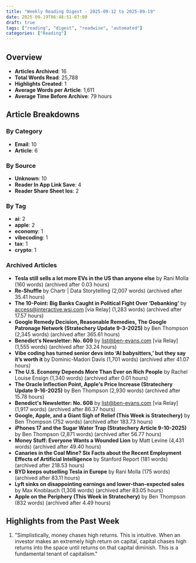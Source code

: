```yaml
---
title: "Weekly Reading Digest - 2025-09-12 to 2025-09-19"
date: 2025-09-19T06:48:51-07:00
draft: true
tags: ["reading", "digest", "readwise", "automated"]
categories: ["Reading"]
---
```

## Overview

- **Articles Archived**: 16
- **Total Words Read**: 25,788
- **Highlights Created**: 1
- **Average Words per Article**: 1,611
- **Average Time Before Archive**: 79 hours

## Article Breakdowns

### By Category

- **Email**: 10
- **Article**: 6

### By Source

- **Unknown**: 10
- **Reader In App Link Save**: 4
- **Reader Share Sheet Ios**: 2

### By Tag

- **ai**: 2
- **apple**: 2
- **economy**: 1
- **vibecoding**: 1
- **tax**: 1
- **crypto**: 1

### Archived Articles

- **Tesla still sells a lot more EVs in the US than anyone else** by Rani Molla (160 words) (archived after 0.03 hours)
- **Re-Shuffle** by Chartr | Data Storytelling (2,007 words) (archived after 35.41 hours)
- **The 10-Point: Big Banks Caught in Political Fight Over ‘Debanking’** by access@interactive.wsj.com [via Relay] (1,283 words) (archived after 17.57 hours)
- **Google Remedy Decision, Reasonable Remedies, The Google Patronage Network (Stratechery Update 9-3-2025)** by Ben Thompson (2,345 words) (archived after 365.61 hours)
- **Benedict's Newsletter: No. 609** by list@ben-evans.com [via Relay] (1,555 words) (archived after 33.24 hours)
- **Vibe coding has turned senior devs into ‘AI babysitters,’ but they say it’s worth it** by Dominic-Madori Davis (1,701 words) (archived after 41.07 hours)
- **The U.S. Economy Depends More Than Ever on Rich People** by Rachel Louise Ensign (1,340 words) (archived after 0.01 hours)
- **The Oracle Inflection Point, Apple's Price Increase (Stratechery Update 9-16-2025)** by Ben Thompson (2,930 words) (archived after 15.78 hours)
- **Benedict's Newsletter: No. 608** by list@ben-evans.com [via Relay] (1,917 words) (archived after 86.37 hours)
- **Google, Apple, and a Giant Sigh of Relief (This Week is Stratechery)** by Ben Thompson (752 words) (archived after 183.73 hours)
- **iPhones 17 and the Sugar Water Trap (Stratechery Article 9-10-2025)** by Ben Thompson (2,871 words) (archived after 56.77 hours)
- **Money Stuff: Everyone Wants a Wounded Lion** by Matt Levine (4,431 words) (archived after 49.40 hours)
- **Canaries in the Coal Mine? Six Facts about the Recent Employment Effects of Artificial Intelligence** by Stanford Report (181 words) (archived after 218.53 hours)
- **BYD keeps outselling Tesla in Europe** by Rani Molla (175 words) (archived after 83.11 hours)
- **Lyft sinks on disappointing earnings and lower-than-expected sales** by Max Knoblauch (1,308 words) (archived after 83.05 hours)
- **Apple on the Periphery (This Week in Stratechery)** by Ben Thompson (832 words) (archived after 4.49 hours)

## Highlights from the Past Week

1. "Simplistically, money chases high returns. This is intuitive. When an investor makes an extremely high return on capital, capital chases high returns into the space until returns on that capital diminish. This is a fundamental tenant of capitalism."
